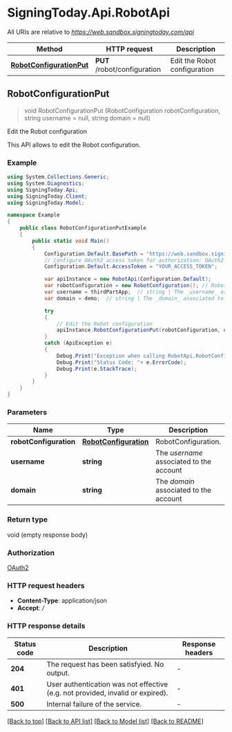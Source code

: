# SigningToday.Api.RobotApi

All URIs are relative to *https://web.sandbox.signingtoday.com/api*

Method | HTTP request | Description
------------- | ------------- | -------------
[**RobotConfigurationPut**](RobotApi.md#robotconfigurationput) | **PUT** /robot/configuration | Edit the Robot configuration



## RobotConfigurationPut

> void RobotConfigurationPut (RobotConfiguration robotConfiguration, string username = null, string domain = null)

Edit the Robot configuration

This API allows to edit the Robot configuration. 

### Example

```csharp
using System.Collections.Generic;
using System.Diagnostics;
using SigningToday.Api;
using SigningToday.Client;
using SigningToday.Model;

namespace Example
{
    public class RobotConfigurationPutExample
    {
        public static void Main()
        {
            Configuration.Default.BasePath = "https://web.sandbox.signingtoday.com/api";
            // Configure OAuth2 access token for authorization: OAuth2
            Configuration.Default.AccessToken = "YOUR_ACCESS_TOKEN";

            var apiInstance = new RobotApi(Configuration.Default);
            var robotConfiguration = new RobotConfiguration(); // RobotConfiguration | RobotConfiguration.
            var username = thirdPartApp;  // string | The _username_ associated to the account (optional) 
            var domain = demo;  // string | The _domain_ associated to the account (optional) 

            try
            {
                // Edit the Robot configuration
                apiInstance.RobotConfigurationPut(robotConfiguration, username, domain);
            }
            catch (ApiException e)
            {
                Debug.Print("Exception when calling RobotApi.RobotConfigurationPut: " + e.Message );
                Debug.Print("Status Code: "+ e.ErrorCode);
                Debug.Print(e.StackTrace);
            }
        }
    }
}
```

### Parameters


Name | Type | Description  | Notes
------------- | ------------- | ------------- | -------------
 **robotConfiguration** | [**RobotConfiguration**](RobotConfiguration.md)| RobotConfiguration. | 
 **username** | **string**| The _username_ associated to the account | [optional] 
 **domain** | **string**| The _domain_ associated to the account | [optional] 

### Return type

void (empty response body)

### Authorization

[OAuth2](../README.md#OAuth2)

### HTTP request headers

- **Content-Type**: application/json
- **Accept**: */*

### HTTP response details
| Status code | Description | Response headers |
|-------------|-------------|------------------|
| **204** | The request has been satisfyied. No output. |  -  |
| **401** | User authentication was not effective (e.g. not provided, invalid or expired). |  -  |
| **500** | Internal failure of the service. |  -  |

[[Back to top]](#)
[[Back to API list]](../README.md#documentation-for-api-endpoints)
[[Back to Model list]](../README.md#documentation-for-models)
[[Back to README]](../README.md)

